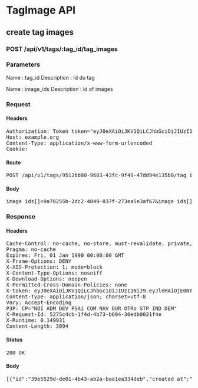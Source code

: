 # TagImage API

## create tag images

### POST /api/v1/tags/:tag_id/tag_images

### Parameters

Name : tag_id
Description : Id du tag

Name : image_ids
Description : id of images

### Request

#### Headers

<pre>Authorization: Token token=&quot;eyJ0eXAiOiJKV1QiLCJhbGciOiJIUzI1NiJ9.eyJleHAiOjE0NTI2MjE5MTgsImFiaWxpdGllcyI6eyIwMDMyNDAwMDAwNGlqV1MiOnsiVGFncyI6eyJNeVRhZyI6eyJlbiI6IkNhcnRvb25zIiwiZnIiOiJEw6lzc2luIGFuaW3DqSJ9fSwiQWNjZXNzIjp7InNlZSI6dHJ1ZSwiaW1hZ2VfdGFnIjp0cnVlfX19LCJ1c2VyX2lkIjoiMjQ3YWNlOGMtNDY5Ni00MmFkLWJkMDgtYTJiYWJhN2Q1ZWViIn0.HMT99OZBUZczV1ssAHoHRaQ3p7Hl4XeAXhuHkP8B984&quot;
Host: example.org
Content-Type: application/x-www-form-urlencoded
Cookie: </pre>

#### Route

<pre>POST /api/v1/tags/9512bb80-9603-43fc-9f49-47dd94e135b0/tag_images</pre>

#### Body

<pre>image_ids[]=9a78255b-2dc2-4849-837f-273ea5e3af67&image_ids[]=78ca6aa8-9578-45d9-be45-a8015cd484f5&image_ids[]=5ab7f857-1809-4237-8ca0-179ec75bd959</pre>

### Response

#### Headers

<pre>Cache-Control: no-cache, no-store, must-revalidate, private, max-age=0
Pragma: no-cache
Expires: Fri, 01 Jan 1990 00:00:00 GMT
X-Frame-Options: DENY
X-XSS-Protection: 1; mode=block
X-Content-Type-Options: nosniff
X-Download-Options: noopen
X-Permitted-Cross-Domain-Policies: none
X-token: eyJ0eXAiOiJKV1QiLCJhbGciOiJIUzI1NiJ9.eyJleHAiOjE0NTI2MjE5MTgsImFiaWxpdGllcyI6eyIwMDMyNDAwMDAwNGlqV1MiOnsiVGFncyI6eyJNeVRhZyI6eyJlbiI6IkNhcnRvb25zIiwiZnIiOiJEw6lzc2luIGFuaW3DqSJ9fSwiQWNjZXNzIjp7InNlZSI6dHJ1ZSwiaW1hZ2VfdGFnIjp0cnVlfX19LCJ1c2VyX2lkIjoiMjQ3YWNlOGMtNDY5Ni00MmFkLWJkMDgtYTJiYWJhN2Q1ZWViIn0.HMT99OZBUZczV1ssAHoHRaQ3p7Hl4XeAXhuHkP8B984
Content-Type: application/json; charset=utf-8
Vary: Accept-Encoding
P3P: CP=&quot;NOI ADM DEV PSAi COM NAV OUR OTRo STP IND DEM&quot;
X-Request-Id: 5275c4cb-1f4d-4b73-b604-30edb0021f4e
X-Runtime: 0.149931
Content-Length: 3094</pre>

#### Status

<pre>200 OK</pre>

#### Body

<pre>[{"id":"39e5529d-de01-4b43-ab2a-baa1ea334deb","created_at":"2016-01-12T15:05:18.456+01:00","user":"247ace8c-4696-42ad-bd08-a2baba7d5eeb","image":{"public_id":"9a78255b-2dc2-4849-837f-273ea5e3af67","infos":{"bytes":3604,"created_at":"2015-09-25T13:32:55Z","etag":"5a98d4d3e5d39024abf237be55e99b15","format":"png","height":48,"resource_type":"image","tags":["00324000004ijWS"],"type":"private","width":48,"location":{"accuracy":36,"latitude":48.861934399999996,"longitude":2.348967}},"exifs":{},"gps":[48.861934399999996,2.348967],"gps_ip":null,"gps_exifs":null,"gps_html":[48.861934399999996,2.348967],"created_at":"2016-01-12T15:05:18.300+01:00","width":48,"height":48,"rotation":0,"crop_x":0.0,"crop_y":0.0,"crop_w":0.0,"crop_h":0.0,"album_id":"00324000004ijWS","thumbnails":{"full":"/assets/blank.jpg","large":"/assets/blank.jpg","mini":"/assets/blank.jpg"}},"tag":{"id":"9512bb80-9603-43fc-9f49-47dd94e135b0","created_at":"2016-01-12T15:05:18.277+01:00","name":"MyTag","label":"{\"en\":\"Cartoons\",\"fr\":\"Déssin animé\"}"}},{"id":"93905919-ffb4-4149-90bd-4546afdcfe5d","created_at":"2016-01-12T15:05:18.467+01:00","user":"247ace8c-4696-42ad-bd08-a2baba7d5eeb","image":{"public_id":"78ca6aa8-9578-45d9-be45-a8015cd484f5","infos":{"bytes":3604,"created_at":"2015-09-25T13:32:55Z","etag":"5a98d4d3e5d39024abf237be55e99b15","format":"png","height":48,"resource_type":"image","tags":["00324000004ijWS"],"type":"private","width":48,"location":{"accuracy":36,"latitude":48.861934399999996,"longitude":2.348967}},"exifs":{},"gps":[48.861934399999996,2.348967],"gps_ip":null,"gps_exifs":null,"gps_html":[48.861934399999996,2.348967],"created_at":"2016-01-12T15:05:18.338+01:00","width":48,"height":48,"rotation":0,"crop_x":0.0,"crop_y":0.0,"crop_w":0.0,"crop_h":0.0,"album_id":"00324000004ijWS","thumbnails":{"full":"/assets/blank.jpg","large":"/assets/blank.jpg","mini":"/assets/blank.jpg"}},"tag":{"id":"9512bb80-9603-43fc-9f49-47dd94e135b0","created_at":"2016-01-12T15:05:18.277+01:00","name":"MyTag","label":"{\"en\":\"Cartoons\",\"fr\":\"Déssin animé\"}"}},{"id":"04611dce-5216-4e52-8525-197aa3722cda","created_at":"2016-01-12T15:05:18.476+01:00","user":"247ace8c-4696-42ad-bd08-a2baba7d5eeb","image":{"public_id":"5ab7f857-1809-4237-8ca0-179ec75bd959","infos":{"bytes":3604,"created_at":"2015-09-25T13:32:55Z","etag":"5a98d4d3e5d39024abf237be55e99b15","format":"png","height":48,"resource_type":"image","tags":["00324000004ijWS"],"type":"private","width":48,"location":{"accuracy":36,"latitude":48.861934399999996,"longitude":2.348967}},"exifs":{},"gps":[48.861934399999996,2.348967],"gps_ip":null,"gps_exifs":null,"gps_html":[48.861934399999996,2.348967],"created_at":"2016-01-12T15:05:18.356+01:00","width":48,"height":48,"rotation":0,"crop_x":0.0,"crop_y":0.0,"crop_w":0.0,"crop_h":0.0,"album_id":"00324000004ijWS","thumbnails":{"full":"/assets/blank.jpg","large":"/assets/blank.jpg","mini":"/assets/blank.jpg"}},"tag":{"id":"9512bb80-9603-43fc-9f49-47dd94e135b0","created_at":"2016-01-12T15:05:18.277+01:00","name":"MyTag","label":"{\"en\":\"Cartoons\",\"fr\":\"Déssin animé\"}"}}]</pre>

